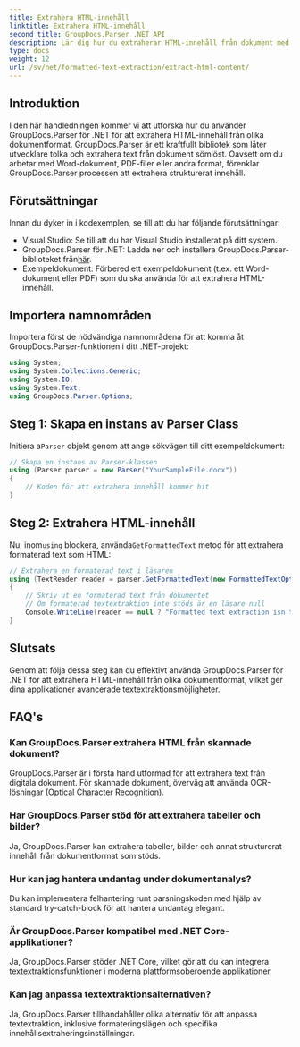 ```yaml
---
title: Extrahera HTML-innehåll
linktitle: Extrahera HTML-innehåll
second_title: GroupDocs.Parser .NET API
description: Lär dig hur du extraherar HTML-innehåll från dokument med GroupDocs.Parser för .NET. Lätt att följa handledning med kodexempel och steg-för-steg-vägledning.
type: docs
weight: 12
url: /sv/net/formatted-text-extraction/extract-html-content/
---
```

## Introduktion
I den här handledningen kommer vi att utforska hur du använder GroupDocs.Parser för .NET för att extrahera HTML-innehåll från olika dokumentformat. GroupDocs.Parser är ett kraftfullt bibliotek som låter utvecklare tolka och extrahera text från dokument sömlöst. Oavsett om du arbetar med Word-dokument, PDF-filer eller andra format, förenklar GroupDocs.Parser processen att extrahera strukturerat innehåll.
## Förutsättningar
Innan du dyker in i kodexemplen, se till att du har följande förutsättningar:
- Visual Studio: Se till att du har Visual Studio installerat på ditt system.
-  GroupDocs.Parser för .NET: Ladda ner och installera GroupDocs.Parser-biblioteket från[här](https://releases.groupdocs.com/parser/net/).
- Exempeldokument: Förbered ett exempeldokument (t.ex. ett Word-dokument eller PDF) som du ska använda för att extrahera HTML-innehåll.

## Importera namnområden
Importera först de nödvändiga namnområdena för att komma åt GroupDocs.Parser-funktionen i ditt .NET-projekt:
```csharp
using System;
using System.Collections.Generic;
using System.IO;
using System.Text;
using GroupDocs.Parser.Options;
```
## Steg 1: Skapa en instans av Parser Class
 Initiera a`Parser` objekt genom att ange sökvägen till ditt exempeldokument:
```csharp
// Skapa en instans av Parser-klassen
using (Parser parser = new Parser("YourSampleFile.docx"))
{
    // Koden för att extrahera innehåll kommer hit
}
```
## Steg 2: Extrahera HTML-innehåll
 Nu, inom`using` blockera, använda`GetFormattedText` metod för att extrahera formaterad text som HTML:
```csharp
// Extrahera en formaterad text i läsaren
using (TextReader reader = parser.GetFormattedText(new FormattedTextOptions(FormattedTextMode.Html)))
{
    // Skriv ut en formaterad text från dokumentet
    // Om formaterad textextraktion inte stöds är en läsare null
    Console.WriteLine(reader == null ? "Formatted text extraction isn't supported" : reader.ReadToEnd());
}
```

## Slutsats
Genom att följa dessa steg kan du effektivt använda GroupDocs.Parser för .NET för att extrahera HTML-innehåll från olika dokumentformat, vilket ger dina applikationer avancerade textextraktionsmöjligheter.

## FAQ's
### Kan GroupDocs.Parser extrahera HTML från skannade dokument?
GroupDocs.Parser är i första hand utformad för att extrahera text från digitala dokument. För skannade dokument, överväg att använda OCR-lösningar (Optical Character Recognition).
### Har GroupDocs.Parser stöd för att extrahera tabeller och bilder?
Ja, GroupDocs.Parser kan extrahera tabeller, bilder och annat strukturerat innehåll från dokumentformat som stöds.
### Hur kan jag hantera undantag under dokumentanalys?
Du kan implementera felhantering runt parsningskoden med hjälp av standard try-catch-block för att hantera undantag elegant.
### Är GroupDocs.Parser kompatibel med .NET Core-applikationer?
Ja, GroupDocs.Parser stöder .NET Core, vilket gör att du kan integrera textextraktionsfunktioner i moderna plattformsoberoende applikationer.
### Kan jag anpassa textextraktionsalternativen?
Ja, GroupDocs.Parser tillhandahåller olika alternativ för att anpassa textextraktion, inklusive formateringslägen och specifika innehållsextraheringsinställningar.